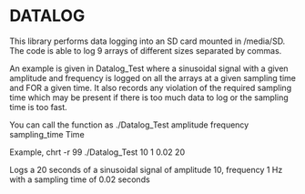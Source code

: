 # DATALOG
This library performs data logging into an SD card mounted in /media/SD. The code is able to log 9 arrays of different sizes separated by commas. 

An example is given in Datalog_Test where a sinusoidal signal with a given amplitude and frequency is logged on all the arrays at a given sampling time and FOR a given time. It also records any violation of the required sampling time which may be present if there is too much data to log or the sampling time is too fast.

You can call the function as ./Datalog_Test amplitude frequency sampling_time Time

Example,
chrt -r 99 ./Datalog_Test 10 1 0.02 20

Logs a 20 seconds of a sinusoidal signal of amplitude 10, frequency 1 Hz with a sampling time of 0.02 seconds 
